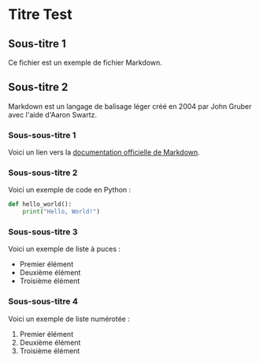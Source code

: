 # Titre Test

## Sous-titre 1

Ce fichier est un exemple de fichier Markdown.

## Sous-titre 2

Markdown est un langage de balisage léger créé en 2004 par John Gruber avec l'aide d'Aaron Swartz.

### Sous-sous-titre 1

Voici un lien vers la [documentation officielle de Markdown](https://daringfireball.net/projects/markdown/).

### Sous-sous-titre 2

Voici un exemple de code en Python :

```python
def hello_world():
    print("Hello, World!")
```

### Sous-sous-titre 3

Voici un exemple de liste à puces :

- Premier élément
- Deuxième élément
- Troisième élément

### Sous-sous-titre 4

Voici un exemple de liste numérotée :

1. Premier élément
2. Deuxième élément
3. Troisième élément
